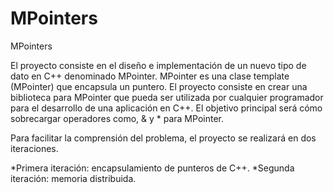 # MPointers
MPointers

El proyecto consiste en el diseño e implementación de un nuevo tipo de dato en C++ denominado MPointer.
MPointer es una clase template (MPointer<T>) que encapsula un puntero. El proyecto consiste en crear una
biblioteca para MPointer que pueda ser utilizada por cualquier programador para el desarrollo de una
aplicación en C++. El objetivo principal será cómo sobrecargar operadores como, & y * para MPointer.
  
Para facilitar la comprensión del problema, el proyecto se realizará en dos iteraciones.

*Primera iteración: encapsulamiento de punteros de C++.
*Segunda iteración: memoria distribuida.
